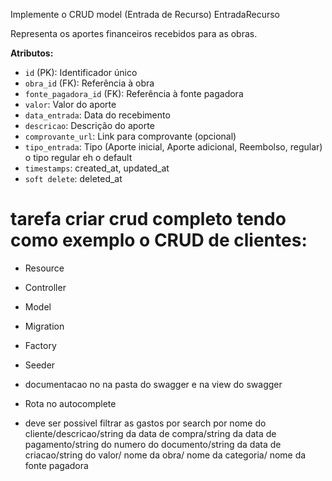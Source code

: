 
Implemente o CRUD model (Entrada de Recurso)  EntradaRecurso

Representa os aportes financeiros recebidos para as obras.

**Atributos:**
- `id` (PK): Identificador único
- `obra_id` (FK): Referência à obra
- `fonte_pagadora_id` (FK): Referência à fonte pagadora
- `valor`: Valor do aporte
- `data_entrada`: Data do recebimento
- `descricao`: Descrição do aporte
- `comprovante_url`: Link para comprovante (opcional)
- `tipo_entrada`: Tipo (Aporte inicial, Aporte adicional, Reembolso, regular) o tipo regular eh o default
- `timestamps`: created_at, updated_at
- `soft delete`: deleted_at

# tarefa criar crud completo tendo como exemplo o CRUD de clientes:
 - Resource
 - Controller
 - Model
 - Migration
 - Factory
 - Seeder
 - documentacao no na pasta do swagger e na view do swagger
 - Rota no autocomplete

- deve ser possivel filtrar as gastos por search por nome do cliente/descricao/string da data de compra/string da data de pagamento/string do numero do documento/string da data de criacao/string do valor/ nome da obra/ nome da categoria/ nome da fonte pagadora